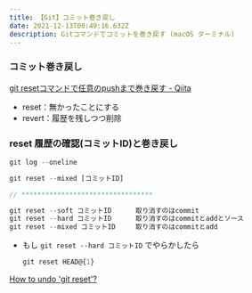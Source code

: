 ```yaml
---
title: 【Git】コミット巻き戻し
date: 2021-12-13T00:49:16.632Z
description: Gitコマンドでコミットを巻き戻す (macOS ターミナル)
---
```

### コミット巻き戻し

[git resetコマンドで任意のpushまで巻き戻す - Qiita](https://qiita.com/aki4000/items/bec93ba631a83b687fb4)

- reset：無かったことにする
- revert：履歴を残しつつ削除

### reset 履歴の確認(コミットID)と巻き戻し

```jsx
git log --oneline
```

```jsx
git reset --mixed [コミットID]

// *********************************

git reset --soft コミットID      取り消すのはcommit
git reset --hard コミットID      取り消すのはcommitとaddとソース
git reset --mixed コミットID     取り消すのはcommitとadd
```

- もし `git reset --hard コミットID` でやらかしたら
    
    ```jsx
    git reset HEAD@{1}
    ```
    

[How to undo 'git reset'?](https://stackoverflow.com/questions/2510276/how-to-undo-git-reset)